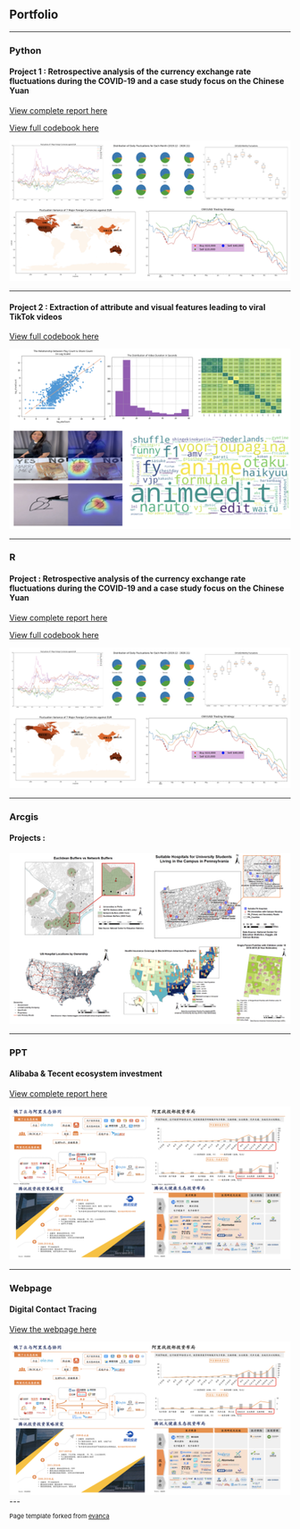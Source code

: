 ## Portfolio

---

### Python 

#### Project 1 : Retrospective analysis of the currency exchange rate fluctuations during the COVID-19 and a case study focus on the Chinese Yuan
[View complete report here](https://sammixin.github.io/pdf/Forex%20Project.pdf)

[View full codebook here](https://colab.research.google.com/drive/1JuVrCFj5vFuQ9obNVlh9Yb17akc42E61?usp=sharing)

<img src="images/Project1.png?raw=true"/>

---
#### Project 2 : Extraction of attribute and visual features leading to viral TikTok videos 
[View full codebook here](https://colab.research.google.com/drive/1YHJSX09HjTB3ub-9vK1B_H6jQTYpLzL1?usp=sharing)

<img src="images/Project2.png?raw=true"/>

---

### R

#### Project : Retrospective analysis of the currency exchange rate fluctuations during the COVID-19 and a case study focus on the Chinese Yuan
[View complete report here]()

[View full codebook here]()

<img src="images/Project1.png?raw=true"/>

---

### Arcgis

#### Projects :

<img src="images/GIS.png?raw=true"/>

---

### PPT

#### Alibaba & Tecent ecosystem investment 
[View complete report here](https://sammixin.github.io/pdf/PPT_Xinyuan%20Hu.pdf)

<img src="images/ppt.png?raw=true"/>

---

### Webpage

#### Digital Contact Tracing
[View the webpage here](https://sammixin.wixsite.com/blog)

<img src="images/ppt.png?raw=true"/>
---
<p style="font-size:11px">Page template forked from <a href="https://github.com/evanca/quick-portfolio">evanca</a></p>
<!-- Remove above link if you don't want to attibute -->
